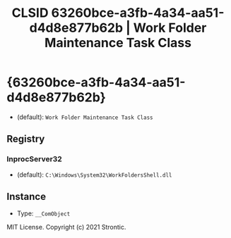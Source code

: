 ﻿---
title: "CLSID 63260bce-a3fb-4a34-aa51-d4d8e877b62b | Work Folder Maintenance Task Class"
excerpt: What is COM-Object CLSID 63260bce-a3fb-4a34-aa51-d4d8e877b62b?
---

# {63260bce-a3fb-4a34-aa51-d4d8e877b62b}

* (default): `Work Folder Maintenance Task Class`

## Registry


### InprocServer32

* (default): `C:\Windows\System32\WorkFoldersShell.dll`

## Instance

* Type: `__ComObject`

MIT License. Copyright (c) 2021 Strontic.


